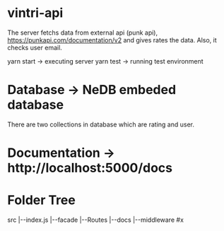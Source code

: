 # vintri-api

The server fetchs data from external api (punk api), https://punkapi.com/documentation/v2 and gives rates the data. 
Also, it checks user email. 

yarn start -> executing server
yarn test -> running test environment

# Database -> NeDB embeded database
There are two collections in database which are rating and user.

# Documentation -> http://localhost:5000/docs

# Folder Tree
src
 |--index.js
 |--facade
 |--Routes
     |--docs
     |--middleware
#x
   
